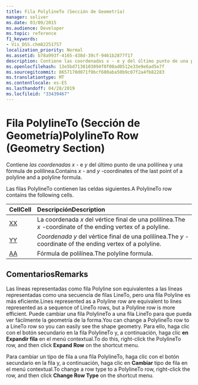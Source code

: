 ```yaml
---
title: Fila PolylineTo (Sección de Geometría)
manager: soliver
ms.date: 03/09/2015
ms.audience: Developer
ms.topic: reference
f1_keywords:
- Vis_DSS.chm82251757
localization_priority: Normal
ms.assetid: b78a993f-4165-438d-39cf-9461b2877f17
description: Contiene las coordenadas x - e y del último punto de una polilínea y una fórmula de polilínea.
ms.openlocfilehash: 13e5bd7138103094f0f00ad0512e33e9e6ad5e7f
ms.sourcegitcommit: 8657170d071f9bcf680aba50b9c07f2a4fb82283
ms.translationtype: MT
ms.contentlocale: es-ES
ms.lasthandoff: 04/28/2019
ms.locfileid: "33439467"
---
```

# <a name="polylineto-row-geometry-section"></a><span data-ttu-id="14084-103">Fila PolylineTo (Sección de Geometría)</span><span class="sxs-lookup"><span data-stu-id="14084-103">PolylineTo Row (Geometry Section)</span></span>

<span data-ttu-id="14084-104">Contiene  *las coordenadas x*  - e  *y*  del último punto de una polilínea y una fórmula de polilínea.</span><span class="sxs-lookup"><span data-stu-id="14084-104">Contains  *x*  - and  *y*  -coordinates of the last point of a polyline and a polyline formula.</span></span> 
  
<span data-ttu-id="14084-105">Las filas PolylineTo contienen las celdas siguientes.</span><span class="sxs-lookup"><span data-stu-id="14084-105">A PolylineTo row contains the following cells.</span></span>
  
|<span data-ttu-id="14084-106">**Cell**</span><span class="sxs-lookup"><span data-stu-id="14084-106">**Cell**</span></span>|<span data-ttu-id="14084-107">**Descripción**</span><span class="sxs-lookup"><span data-stu-id="14084-107">**Description**</span></span>|
|:-----|:-----|
|[<span data-ttu-id="14084-108">X</span><span class="sxs-lookup"><span data-stu-id="14084-108">X</span></span>](x-cell-geometry-section.md) <br/> |<span data-ttu-id="14084-109">La coordenada  *x*  del vértice final de una polilínea.</span><span class="sxs-lookup"><span data-stu-id="14084-109">The  *x*  -coordinate of the ending vertex of a polyline.</span></span>  <br/> |
|[<span data-ttu-id="14084-110">Y</span><span class="sxs-lookup"><span data-stu-id="14084-110">Y</span></span>](y-cell-geometry-section.md) <br/> |<span data-ttu-id="14084-111">*Coordenada y* del vértice final de una polilínea.</span><span class="sxs-lookup"><span data-stu-id="14084-111">The  *y*  -coordinate of the ending vertex of a polyline.</span></span>  <br/> |
|[<span data-ttu-id="14084-112">A</span><span class="sxs-lookup"><span data-stu-id="14084-112">A</span></span>](a-cell-geometry-section.md) <br/> |<span data-ttu-id="14084-113">Fórmula de polilínea.</span><span class="sxs-lookup"><span data-stu-id="14084-113">The polyline formula.</span></span>  <br/> |
   
## <a name="remarks"></a><span data-ttu-id="14084-114">Comentarios</span><span class="sxs-lookup"><span data-stu-id="14084-114">Remarks</span></span>

<span data-ttu-id="14084-115">Las líneas representadas como fila Polyline son equivalentes a las líneas representadas como una secuencia de filas LineTo, pero una fila Polyline es más eficiente.</span><span class="sxs-lookup"><span data-stu-id="14084-115">Lines represented as a Polyline row are equivalent to lines represented as a sequence of LineTo rows, but a Polyline row is more efficient.</span></span> <span data-ttu-id="14084-116">Puede cambiar una fila PolylineTo a una fila LineTo para que pueda ver fácilmente la geometría de la forma.</span><span class="sxs-lookup"><span data-stu-id="14084-116">You can change a PolylineTo row to a LineTo row so you can easily see the shape geometry.</span></span> <span data-ttu-id="14084-117">Para ello, haga clic con el botón secundario en la fila PolylineTo y, a continuación, haga clic **en Expandir fila** en el menú contextual.</span><span class="sxs-lookup"><span data-stu-id="14084-117">To do this, right-click the PolylineTo row, and then click **Expand Row** on the shortcut menu.</span></span> 
  
<span data-ttu-id="14084-118">Para cambiar un tipo de fila a una fila PolylineTo, haga clic con el botón secundario en la fila y, a continuación, haga clic en **Cambiar** tipo de fila en el menú contextual.</span><span class="sxs-lookup"><span data-stu-id="14084-118">To change a row type to a PolylineTo row, right-click the row, and then click **Change Row Type** on the shortcut menu.</span></span> 
  

